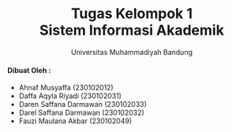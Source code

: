  <h1 align='center'>Tugas Kelompok 1 <br> Sistem Informasi Akademik</h1>
 <p align='center'>Universitas Muhammadiyah Bandung</p>
    <h4>Dibuat Oleh :</h4>
    <ul type="1">
        <li>Ahnaf Musyaffa (230102012)</li>
        <li>Daffa Aqyla Riyadi (230102031)</li>
        <li>Daren Saffana Darmawan (230102033)</li>
        <li>Darel Saffana Darmawan (230102032)</li>
        <li>Fauzi Maulana Akbar (230102049)</li>
    </ul>
   
